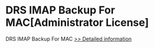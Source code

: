 # DRS IMAP Backup For MAC[Administrator License]
DRS IMAP Backup For MAC
[>> Detailed information](https://secure.shareit.com/shareit/product.html?productid=301004913&affiliateid=200057808)